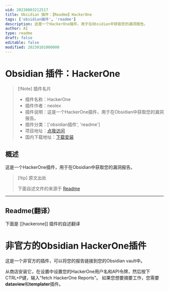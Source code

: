 ```yaml
---
uid: 20230803212517
title: Obsidian 插件：【Readme】HackerOne
tags: ['obsidian插件', 'readme']
description: 这是一个HackerOne插件，用于在Obsidian中获取您的漏洞报告。
author: AI
type: readme
draft: false
editable: false
modified: 20230101000000
---
```


# Obsidian 插件：HackerOne

> [!Note] 插件名片
> - 插件名称：HackerOne
> - 插件作者：neolex
> - 插件说明：这是一个HackerOne插件，用于在Obsidian中获取您的漏洞报告。
> - 插件分类：['obsidian插件', 'readme']
> - 项目地址：[点我访问](https://github.com/Neolex-Security/obsidian-hackerone)
> - 国内下载地址：[下载安装](https://pkmer.cn/products/plugin/pluginMarket/?hackerone)

## 概述

这是一个HackerOne插件，用于在Obsidian中获取您的漏洞报告。



> [!tip] 原文出处
> 
>下面自述文件的来源于 [Readme](https://ghproxy.net/https://raw.githubusercontent.com/Neolex-Security/obsidian-hackerone/master/README.md)
> 

---

## Readme(翻译）

下面是 [[hackerone]] 插件的自述翻译



# 非官方的Obsidian HackerOne插件
这是一个非官方的插件，可以将您的报告链接到您的Obsidian vault中。

从商店安装它，在设置中设置您的HackerOne用户名和API令牌，然后按下CTRL+P键，输入"fetch HackerOne Reports"。
如果您想要摘要工作，您需要**dataview**和**templater**插件。



